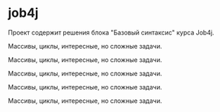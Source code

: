 # job4j
Проект содержит решения блока "Базовый синтаксис" курса Job4j.

Массивы, циклы, интересные, но сложные задачи.

Массивы, циклы, интересные, но сложные задачи.

Массивы, циклы, интересные, но сложные задачи.

Массивы, циклы, интересные, но сложные задачи.

Массивы, циклы, интересные, но сложные задачи.



